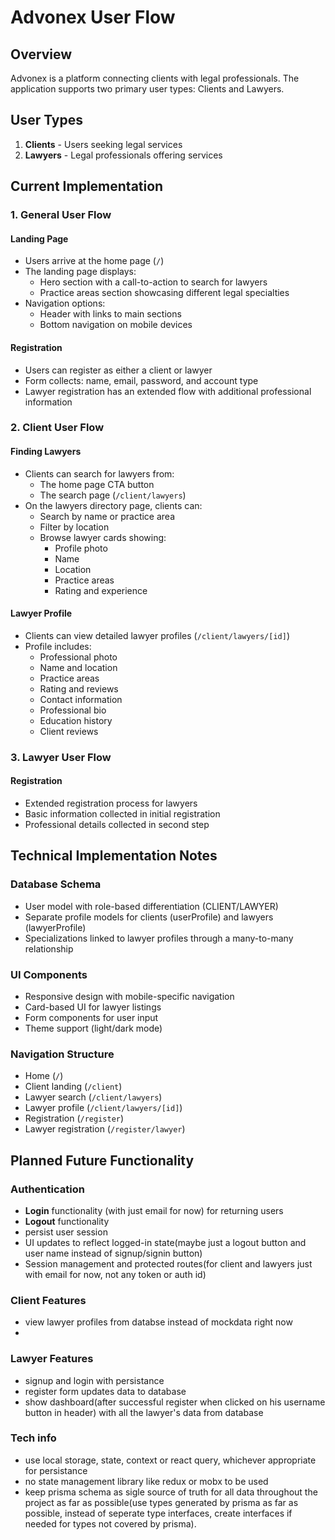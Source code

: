 # Advonex User Flow

## Overview
Advonex is a platform connecting clients with legal professionals. The application supports two primary user types: Clients and Lawyers.

## User Types
1. **Clients** - Users seeking legal services
2. **Lawyers** - Legal professionals offering services

## Current Implementation

### 1. General User Flow

#### Landing Page
- Users arrive at the home page (`/`)
- The landing page displays:
  - Hero section with a call-to-action to search for lawyers
  - Practice areas section showcasing different legal specialties
- Navigation options:
  - Header with links to main sections
  - Bottom navigation on mobile devices

#### Registration
- Users can register as either a client or lawyer
- Form collects: name, email, password, and account type
- Lawyer registration has an extended flow with additional professional information

### 2. Client User Flow

#### Finding Lawyers
- Clients can search for lawyers from:
  - The home page CTA button
  - The search page (`/client/lawyers`)
- On the lawyers directory page, clients can:
  - Search by name or practice area
  - Filter by location
  - Browse lawyer cards showing:
    - Profile photo
    - Name
    - Location
    - Practice areas
    - Rating and experience

#### Lawyer Profile
- Clients can view detailed lawyer profiles (`/client/lawyers/[id]`)
- Profile includes:
  - Professional photo
  - Name and location
  - Practice areas
  - Rating and reviews
  - Contact information
  - Professional bio
  - Education history
  - Client reviews

### 3. Lawyer User Flow

#### Registration
- Extended registration process for lawyers
- Basic information collected in initial registration
- Professional details collected in second step

## Technical Implementation Notes

### Database Schema
- User model with role-based differentiation (CLIENT/LAWYER)
- Separate profile models for clients (userProfile) and lawyers (lawyerProfile)
- Specializations linked to lawyer profiles through a many-to-many relationship

### UI Components
- Responsive design with mobile-specific navigation
- Card-based UI for lawyer listings
- Form components for user input
- Theme support (light/dark mode)

### Navigation Structure
- Home (`/`)
- Client landing (`/client`)
- Lawyer search (`/client/lawyers`)
- Lawyer profile (`/client/lawyers/[id]`)
- Registration (`/register`)
- Lawyer registration (`/register/lawyer`)

## Planned Future Functionality

### Authentication
- **Login** functionality (with just email for now) for returning users
- **Logout** functionality
- persist user session
- UI updates to reflect logged-in state(maybe just a logout button and user name instead of signup/signin button)
- Session management and protected routes(for client and lawyers just with email for now, not any token or auth id)

### Client Features
- view lawyer profiles from databse instead of mockdata right now
- 

### Lawyer Features
- signup and login with persistance
- register form updates data to database
- show dashboard(after successful register when clicked on his username button in header) with all the lawyer's data from database

### Tech info
- use local storage, state, context or react query, whichever appropriate for persistance
- no state management library like redux or mobx to be used
- keep prisma schema as sigle source of truth for all data throughout the project as far as possible(use types generated by prisma as far as possible, instead of seperate type interfaces, create interfaces if needed for types not covered by prisma).